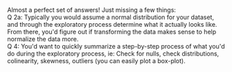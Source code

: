 Almost a perfect set of answers! Just missing a few things:<br>
Q 2a: Typically you would assume a normal distribution for your dataset, and through the exploratory process determine what it actually looks like. From there, you'd figure out if transforming the data makes sense to help normalize the data more. <br>
Q 4: You'd want to quickly summarize a step-by-step process of what you'd do during the exploratory process, ie: Check for nulls, check distributions, colinearity, skewness, outliers (you can easily plot a box-plot). 